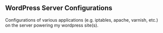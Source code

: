 ## WordPress Server Configurations

Configurations of various applications (e.g. iptables, apache, varnish, etc.) on the server powering my wordpress site(s).
